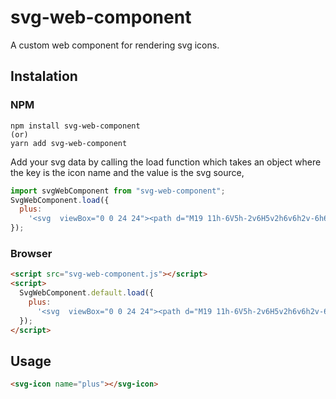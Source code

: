# svg-web-component

A custom web component for rendering svg icons.

## Instalation

### NPM

```shell
npm install svg-web-component
(or)
yarn add svg-web-component
```

Add your svg data by calling the load function which takes an object where the key is the icon name and the value is the svg source,

```javascript
import svgWebComponent from "svg-web-component";
SvgWebComponent.load({
  plus:
    '<svg  viewBox="0 0 24 24"><path d="M19 11h-6V5h-2v6H5v2h6v6h2v-6h6z"/></svg>'
});
```

### Browser

```html
<script src="svg-web-component.js"></script>
<script>
  SvgWebComponent.default.load({
    plus:
      '<svg  viewBox="0 0 24 24"><path d="M19 11h-6V5h-2v6H5v2h6v6h2v-6h6z"/></svg>'
  });
</script>
```

## Usage

```html
<svg-icon name="plus"></svg-icon>
```
